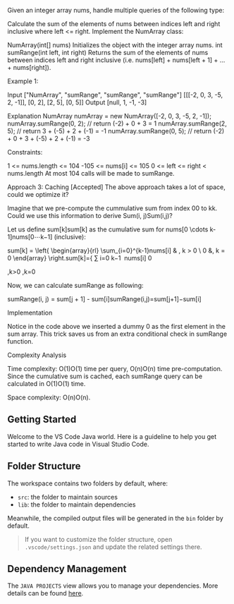 Given an integer array nums, handle multiple queries of the following type:

Calculate the sum of the elements of nums between indices left and right inclusive where left <= right.
Implement the NumArray class:

NumArray(int[] nums) Initializes the object with the integer array nums.
int sumRange(int left, int right) Returns the sum of the elements of nums between indices left and right inclusive (i.e. nums[left] + nums[left + 1] + ... + nums[right]).
 

Example 1:

Input
["NumArray", "sumRange", "sumRange", "sumRange"]
[[[-2, 0, 3, -5, 2, -1]], [0, 2], [2, 5], [0, 5]]
Output
[null, 1, -1, -3]

Explanation
NumArray numArray = new NumArray([-2, 0, 3, -5, 2, -1]);
numArray.sumRange(0, 2); // return (-2) + 0 + 3 = 1
numArray.sumRange(2, 5); // return 3 + (-5) + 2 + (-1) = -1
numArray.sumRange(0, 5); // return (-2) + 0 + 3 + (-5) + 2 + (-1) = -3
 

Constraints:

1 <= nums.length <= 104
-105 <= nums[i] <= 105
0 <= left <= right < nums.length
At most 104 calls will be made to sumRange.


Approach 3: Caching [Accepted]
The above approach takes a lot of space, could we optimize it?

Imagine that we pre-compute the cummulative sum from index 00 to kk. Could we use this information to derive Sum(i, j)Sum(i,j)?

Let us define sum[k]sum[k] as the cumulative sum for nums[0 \cdots k-1]nums[0⋯k−1] (inclusive):

sum[k] = \left\{ \begin{array}{rl} \sum_{i=0}^{k-1}nums[i] & , k > 0 \\ 0 &, k = 0 \end{array} \right.sum[k]={ 
∑ 
i=0
k−1
​
 nums[i]
0
​
  
,k>0
,k=0
​
 

Now, we can calculate sumRange as following:

sumRange(i, j) = sum[j + 1] - sum[i]sumRange(i,j)=sum[j+1]−sum[i]

Implementation


Notice in the code above we inserted a dummy 0 as the first element in the sum array. This trick saves us from an extra conditional check in sumRange function.

Complexity Analysis

Time complexity: O(1)O(1) time per query, O(n)O(n) time pre-computation. Since the cumulative sum is cached, each sumRange query can be calculated in O(1)O(1) time.

Space complexity: O(n)O(n).


## Getting Started

Welcome to the VS Code Java world. Here is a guideline to help you get started to write Java code in Visual Studio Code.

## Folder Structure

The workspace contains two folders by default, where:

- `src`: the folder to maintain sources
- `lib`: the folder to maintain dependencies

Meanwhile, the compiled output files will be generated in the `bin` folder by default.

> If you want to customize the folder structure, open `.vscode/settings.json` and update the related settings there.

## Dependency Management

The `JAVA PROJECTS` view allows you to manage your dependencies. More details can be found [here](https://github.com/microsoft/vscode-java-dependency#manage-dependencies).
